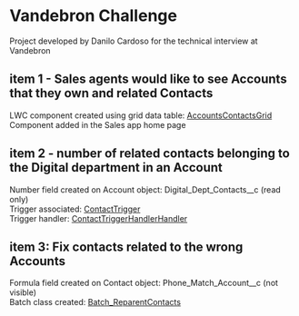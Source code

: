 # Vandebron Challenge

Project developed by Danilo Cardoso for the technical interview at Vandebron

## item 1 - Sales agents would like to see Accounts that they own and related Contacts 
LWC component created using grid data table: [AccountsContactsGrid](force-app/main/default/lwc/accountsContactsGrid/)  
Component added in the Sales app home page

## item 2 - number of related contacts belonging to the Digital department in an Account 
Number field created on Account object: Digital_Dept_Contacts__c (read only)  
Trigger associated: [ContactTrigger](force-app/main/default/triggers/ContactTrigger.trigger)  
Trigger handler: [ContactTriggerHandlerHandler](force-app/main/default/classes/ContactTriggerHandler.cls)  

## item 3: Fix contacts related to the wrong Accounts
Formula field created on Contact object: Phone_Match_Account__c (not visible)  
Batch class created: [Batch_ReparentContacts](force-app/main/default/classes/Batch_ReparentContacts.cls)
